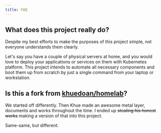 ```yaml
---
title: FAQ
---
```


## What does this project really do?

Despite my best efforts to make the purposes of this project simple, not everyone understands them clearly.

Let's say you have a couple of physical servers at home, and you would love to deploy your applications or services on them with Kubernetes platform. This project intends to automate all necessary components and boot them up from scratch by just a single command from your laptop or workstation.

## Is this a fork from [khuedoan/homelab](github.com/khuedoan/homelab)?

We started off differently. Then Khue made an awesome metal layer, documents and works throughout the time. I ended up <del>stealing his honest works</del> making a version of that into this project.

Same-same, but different.
